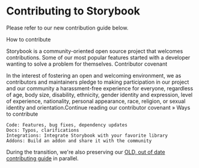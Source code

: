 <h1>Contributing to Storybook</h1>

Please refer to our new contribution guide below. 

How to contribute

Storybook is a community-oriented open source project that welcomes contributions. Some of our most popular features started with a developer wanting to solve a problem for themselves.
Contributor covenant

In the interest of fostering an open and welcoming environment, we as contributors and maintainers pledge to making participation in our project and our community a harassment-free experience for everyone, regardless of age, body size, disability, ethnicity, gender identity and expression, level of experience, nationality, personal appearance, race, religion, or sexual identity and orientation.Continue reading our contributor covenant »
Ways to contribute

    Code: Features, bug fixes, dependency updates
    Docs: Typos, clarifications
    Integrations: Integrate Storybook with your favorite library
    Addons: Build an addon and share it with the community

During the transition, we're also preserving our [OLD, out of date contributing guide](./CONTRIBUTING.old.md) in parallel.
